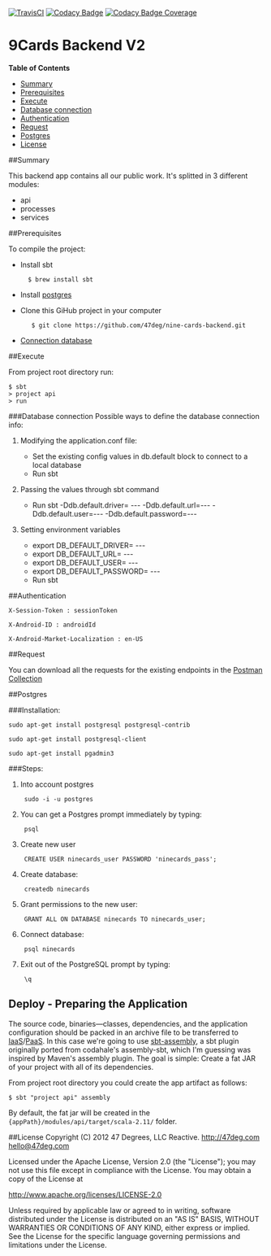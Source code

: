 [![TravisCI](https://travis-ci.com/47deg/nine-cards-backend.svg?token=qhZYP7DCaKxDnpZ6xzmz&branch=master)](https://travis-ci.com/47deg/nine-cards-backend/)
[![Codacy Badge](https://api.codacy.com/project/badge/grade/34b25607022243aeb44910745ac6f21b)](https://www.codacy.com)
[![Codacy
Badge Coverage](https://api.codacy.com/project/badge/coverage/34b25607022243aeb44910745ac6f21b)](https://www.codacy.com)

# 9Cards Backend V2

**Table of Contents**

- [Summary](#summary)
- [Prerequisites](#prerequisites)
- [Execute](#execute)
- [Database connection](#database-connection)
- [Authentication](#authentication)
- [Request](#request)
- [Postgres](#postgres)
- [License](#license)


##Summary

This backend app contains all our public work. It's splitted in 3 different modules:

* api
* processes
* services

##Prerequisites

To compile the project:

* 	Install sbt

          $ brew install sbt
     	  
* 	Install [postgres](#postgres)
* 	Clone this GiHub project in your computer
    	
           $ git clone https://github.com/47deg/nine-cards-backend.git
    
*   [Connection database](#database-connection)
	
##Execute

From project root directory run:

    $ sbt    
    > project api
    > run



###Database connection
Possible ways to define the database connection info:

1. Modifying the application.conf file:

	- Set the existing config values in db.default block to connect to a local database
 	- Run sbt

2. Passing the values through sbt command

	- Run sbt -Ddb.default.driver= ---  -Ddb.default.url=--- -Ddb.default.user=--- -Ddb.default.password=---

3. Setting environment variables

	- export DB_DEFAULT_DRIVER= ---
	- export DB_DEFAULT_URL= ---
	- export DB_DEFAULT_USER= ---
	- export DB_DEFAULT_PASSWORD= ---
	- Run sbt

##Authentication
```
X-Session-Token : sessionToken

X-Android-ID : androidId

X-Android-Market-Localization : en-US
```

##Request

You can download all the requests for the existing endpoints in the [Postman Collection](https://github.com/47deg/nine-cards-backend/blob/master/assets/postman/NineCardsV2.json.postman_collection)


##Postgres

###Installation:

    sudo apt-get install postgresql postgresql-contrib
    
    sudo apt-get install postgresql-client
    
    sudo apt-get install pgadmin3

###Steps:

1. Into account postgres

    	sudo -i -u postgres

2. You can get a Postgres prompt immediately by typing:

    	psql
       
3. Create new user 

        CREATE USER ninecards_user PASSWORD 'ninecards_pass';

4. Create database: 

        createdb ninecards

5. Grant permissions to the new user:

        GRANT ALL ON DATABASE ninecards TO ninecards_user;


6. Connect database: 

        psql ninecards

    
7. Exit out of the PostgreSQL prompt by typing:
	
    	\q
    

## Deploy - Preparing the Application

The source code, binaries—classes, dependencies, and the application configuration should be packed in an archive file to be transferred to [IaaS](https://en.wikipedia.org/wiki/Cloud_computing#Infrastructure_as_a_service_.28IaaS.29)/[PaaS](https://en.wikipedia.org/wiki/Platform_as_a_service). In this case we're going to use [sbt-assembly](https://github.com/sbt/sbt-assembly), a sbt plugin originally ported from codahale's assembly-sbt, which I'm guessing was inspired by Maven's assembly plugin. The goal is simple: Create a fat JAR of your project with all of its dependencies.

From project root directory you could create the app artifact as follows:

    $ sbt "project api" assembly

By default, the fat jar will be created in the `{appPath}/modules/api/target/scala-2.11/` folder.

##License
Copyright (C) 2012 47 Degrees, LLC Reactive. http://47deg.com hello@47deg.com

Licensed under the Apache License, Version 2.0 (the "License"); you may not use this file except in compliance with the License. You may obtain a copy of the License at

http://www.apache.org/licenses/LICENSE-2.0

Unless required by applicable law or agreed to in writing, software distributed under the License is distributed on an "AS IS" BASIS, WITHOUT WARRANTIES OR CONDITIONS OF ANY KIND, either express or implied. See the License for the specific language governing permissions and limitations under the License.